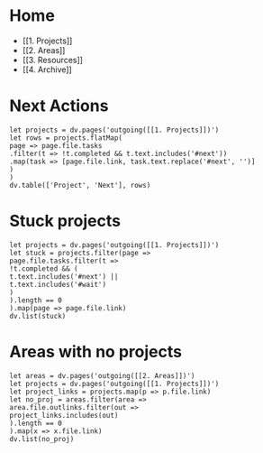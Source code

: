 # Home
- [[1. Projects]]  
- [[2. Areas]]  
- [[3. Resources]]  
- [[4. Archive]]

# Next Actions
```dataviewjs
let projects = dv.pages('outgoing([[1. Projects]])')  
let rows = projects.flatMap(  
page => page.file.tasks  
.filter(t => !t.completed && t.text.includes('#next'))  
.map(task => [page.file.link, task.text.replace('#next', '')]  
)  
)  
dv.table(['Project', 'Next'], rows)
```
# Stuck projects
```dataviewjs
let projects = dv.pages('outgoing([[1. Projects]])')  
let stuck = projects.filter(page =>  
page.file.tasks.filter(t =>  
!t.completed && (  
t.text.includes('#next') ||  
t.text.includes('#wait')  
)  
).length == 0  
).map(page => page.file.link)  
dv.list(stuck)
```

# Areas with no projects
```dataviewjs
let areas = dv.pages('outgoing([[2. Areas]])')  
let projects = dv.pages('outgoing([[1. Projects]])')  
let project_links = projects.map(p => p.file.link)  
let no_proj = areas.filter(area =>  
area.file.outlinks.filter(out =>  
project_links.includes(out)  
).length == 0  
).map(x => x.file.link)  
dv.list(no_proj)
```
